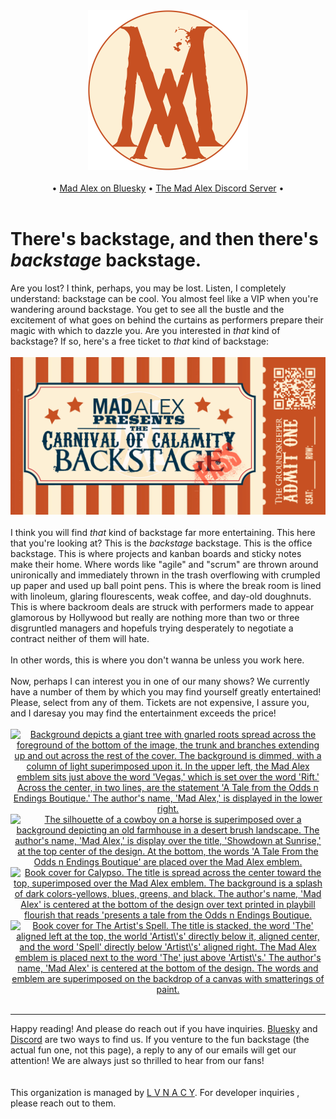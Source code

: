 <div align="center">
  <img
    src="./assets/emblem_carnival_round_transparent.png"
    alt="ephemeralrogue.bookworm-emblem"
    width="256px"
  />
  <br>
  <br>
  <div align="center">
    •
    <a href="https://bsky.app/profile/madalexxx.xyz">Mad Alex on Bluesky</a>
    •
    <a href="https://discord.gg/T3xvs27eUM">The Mad Alex Discord Server</a>
    •
  </div>
</div>
<br>
<div>
  <h1>There's backstage, and then there's <i>backstage</i> backstage.</h1>
  Are you lost? I think, perhaps, you may be lost. Listen, I completely 
  understand: backstage can be cool. You almost feel like a VIP when you're 
  wandering around backstage. You get to see all the bustle and the excitement 
  of what goes on behind the curtains as performers prepare their magic with 
  which to dazzle you. Are you interested in <i>that</i> kind of backstage? If 
  so, here's a free ticket to <i>that</i> kind of backstage:
  <br>
  <br>
  <div align="center">
  <a href="https://backstage.madalexxx.xyz">
    <img
      src="./assets/backstage-pass_groundskeeper.png"
      alt="a ticket to an amusement bearing the words 'Mad Alex presents the 
        Carnival of Calamity Backstage' with the 'Pass' stamped on it and made 
        to appear like blood. On the right, in sideways script, are printed 
        'The Groundskeeper' beside 'Admit One' and a QR code. The QR code goes 
        nowhere"
    />
  </a>
  </div>
  <br>
  I think you will find <i>that</i> kind of backstage far more entertaining. 
  This here that you're looking at? This is the <i>backstage</i> backstage. 
  This is the office backstage. This is where projects and kanban boards and 
  sticky notes make their home. Where words like "agile" and "scrum" are 
  thrown around unironically and immediately thrown in the trash overflowing 
  with crumpled up paper and used up ball point pens. This is where the break 
  room is lined with linoleum, glaring flourescents, weak coffee, and day-old 
  doughnuts. This is where backroom deals are struck with performers made to 
  appear glamorous by Hollywood but really are nothing more than two or three 
  disgruntled managers and hopefuls trying desperately to negotiate a contract 
  neither of them will hate.
  <br>
  <br>
  In other words, this is where you don't wanna be unless you work here.
</div>
<br>
<div>
  Now, perhaps I can interest you in one of our many shows? We currently have 
  a number of them by which you may find yourself greatly entertained! Please, 
  select from any of them. Tickets are not expensive, I assure you, and I 
  daresay you may find the entertainment exceeds the price!
  <br>
  <br>
  <div align="center">
     <a
      href='https://www.patreon.com/posts/vegas-rift-124522448'>
      <img
        src='./assets/vegas-rift-cover-2.png'
        alt="Background depicts a giant tree with gnarled roots spread across the foreground of the bottom of the image, the trunk and branches extending up and out across the rest of the cover. The background is dimmed, with a column of light superimposed upon it. In the upper left, the Mad Alex emblem sits just above the word 'Vegas,' which is set over the word 'Rift.' Across the center, in two lines, are the statement 'A Tale from the Odds n Endings Boutique.' The author's name, 'Mad Alex,' is displayed in the lower right."
        width=300px
      />
    </a>
    <a
      href='https://www.patreon.com/posts/showdown-at-124522248'>
      <img
        src='./assets/showdown-at-sunrise-cover.png'
        alt="The silhouette of a cowboy on a horse is superimposed over a background depicting an old farmhouse in a desert brush landscape. The author's name, 'Mad Alex,' is display over the title, 'Showdown at Sunrise,' at the top center of the design. At the bottom, the words 'A Tale From the Odds n Endings Boutique' are placed over the Mad Alex emblem."
        width=300px
      />
    </a>
    <br>
    <a
      href='https://www.patreon.com/posts/calypso-124522034'>
      <img
        src='./assets/calypso.png'
        alt="Book cover for Calypso. The title is spread across the center toward the top, superimposed over the Mad Alex emblem. The background is a splash of dark colors-yellows, blues, greens, and black. The author's name, 'Mad Alex' is centered at the bottom of the design over text printed in playbill flourish that reads 'presents a tale from the Odds n Endings Boutique."
        width=300px
      />
    </a>
    <a
      href='https://www.patreon.com/posts/artists-spell-124520807'>
      <img
        src='./assets/artists-spell.png'
        alt="Book cover for The Artist's Spell. The title is stacked, the word 'The' aligned left at the top, the world 'Artist\'s' directly below it, aligned center, and the word 'Spell' directly below 'Artist\'s' aligned right. The Mad Alex emblem is placed next to the word 'The' just above 'Artist\'s.' The author's name, 'Mad Alex' is centered at the bottom of the design. The words and emblem are superimposed on the backdrop of a canvas with smatterings of paint."
        width=300px
      />
    </a>
    <br>
  </div>
  <br>
</div>
<hr>

Happy reading! And please do reach out if you have inquiries. [Bluesky][bsky] 
and [Discord][discord] are two ways to find us. If you venture to the fun 
backstage (the actual fun one, not this page), a reply to any of our emails 
will get our attention! We are always just so thrilled to hear from our fans!
<br>
<br>
<br>
This organization is managed by [L V N A C Y][lvnacy]. For developer inquiries
, please reach out to them.

<!-- links -->
[bsky]: https://bsky.app/profile/madalexxx.xyz
[discord]: https://discord.gg/T3xvs27eUM
[lvnacy]: https://github.com/ephemeralrogue